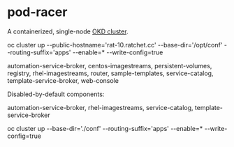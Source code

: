 # pod-racer

A containerized, single-node [OKD cluster](https://github.com/openshift/origin/).

oc cluster up --public-hostname='rat-10.ratchet.cc' --base-dir='/opt/conf' --routing-suffix='apps' --enable=* --write-config=true



automation-service-broker, centos-imagestreams, persistent-volumes, registry, rhel-imagestreams, router, sample-templates, service-catalog, template-service-broker, web-console


Disabled-by-default components: 

automation-service-broker, rhel-imagestreams, service-catalog, template-service-broker


oc cluster up --base-dir='./conf' --routing-suffix='apps' --enable=* --write-config=true
